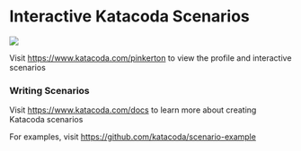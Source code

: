 # Interactive Katacoda Scenarios

[![](http://shields.katacoda.com/katacoda/pinkerton/count.svg)](https://www.katacoda.com/pinkerton "Get your profile on Katacoda.com")

Visit https://www.katacoda.com/pinkerton to view the profile and interactive scenarios

### Writing Scenarios
Visit https://www.katacoda.com/docs to learn more about creating Katacoda scenarios

For examples, visit https://github.com/katacoda/scenario-example
